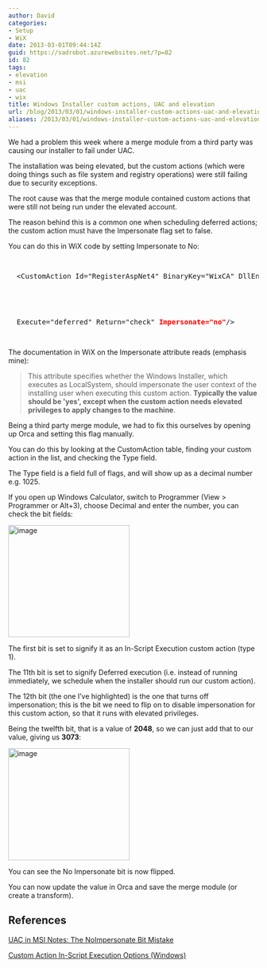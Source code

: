 ```yaml
---
author: David
categories:
- Setup
- WiX
date: 2013-03-01T09:44:14Z
guid: https://sadrobot.azurewebsites.net/?p=82
id: 82
tags:
- elevation
- msi
- uac
- wix
title: Windows Installer custom actions, UAC and elevation
url: /blog/2013/03/01/windows-installer-custom-actions-uac-and-elevation/
aliases: /2013/03/01/windows-installer-custom-actions-uac-and-elevation/
---
```


We had a problem this week where a merge module from a third party was causing our installer to fail under UAC.

The installation was being elevated, but the custom actions (which were doing things such as file system and registry operations) were still failing due to security exceptions.

The root cause was that the merge module contained custom actions that were still not being run under the elevated account.

The reason behind this is a common one when scheduling deferred actions; the custom action must have the Impersonate flag set to false.

You can do this in WiX code by setting Impersonate to No:

<pre><p>
  &lt;CustomAction Id="RegisterAspNet4" BinaryKey="WixCA" DllEntry="CAQuietExec"
</p>

<p>
  Execute="deferred" Return="check" <strong><font color="#ff0000">Impersonate="no"</font></strong>/&gt;
  
</p></pre>

The documentation in WiX on the Impersonate attribute reads (emphasis mine):

> This attribute specifies whether the Windows Installer, which executes as LocalSystem, should impersonate the user context of the installing user when executing this custom action. **Typically the value should be 'yes', except when the custom action needs elevated privileges to apply changes to the machine**. 

Being a third party merge module, we had to fix this ourselves by opening up Orca and setting this flag manually.

You can do this by looking at the CustomAction table, finding your custom action in the list, and checking the Type field.

The Type field is a field full of flags, and will show up as a decimal number e.g. 1025.

If you open up Windows Calculator, switch to Programmer (View > Programmer or Alt+3), choose Decimal and enter the number, you can check the bit fields:

[<img title="image" style="border-top: 0px; border-right: 0px; background-image: none; border-bottom: 0px; padding-top: 0px; padding-left: 0px; margin: 0px; border-left: 0px; display: inline; padding-right: 0px" border="0" alt="image" src="http://sadrobot.azurewebsites.net/wp-content/uploads/2013/03/image_thumb.png" width="244" height="225" />](http://sadrobot.azurewebsites.net/wp-content/uploads/2013/03/image.png)

The first bit is set to signify it as an In-Script Execution custom action (type 1).

The 11th bit is set to signify Deferred execution (i.e. instead of running immediately, we schedule when the installer should run our custom action).

The 12th bit (the one I’ve highlighted) is the one that turns off impersonation; this is the bit we need to flip on to disable impersonation for this custom action, so that it runs with elevated privileges.

Being the twelfth bit, that is a value of **2048**, so we can just add that to our value, giving us **3073**:

[<img title="image" style="border-top: 0px; border-right: 0px; background-image: none; border-bottom: 0px; padding-top: 0px; padding-left: 0px; margin: 0px; border-left: 0px; display: inline; padding-right: 0px" border="0" alt="image" src="http://sadrobot.azurewebsites.net/wp-content/uploads/2013/03/image_thumb1.png" width="244" height="225" />](http://sadrobot.azurewebsites.net/wp-content/uploads/2013/03/image1.png)

You can see the No Impersonate bit is now flipped.

You can now update the value in Orca and save the merge module (or create a transform).

## References

<a href="http://blogs.msdn.com/b/rflaming/archive/2006/09/23/768248.aspx" target="_blank">UAC in MSI Notes: The NoImpersonate Bit Mistake</a>&nbsp;

<a href="http://msdn.microsoft.com/en-us/library/windows/desktop/aa368069(v=vs.85).aspx" target="_blank">Custom Action In-Script Execution Options (Windows)</a>